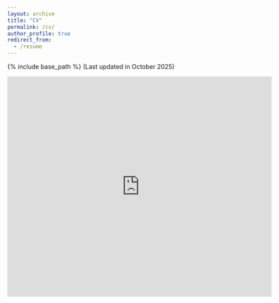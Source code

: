 ```yaml
---
layout: archive
title: "CV"
permalink: /cv/
author_profile: true
redirect_from:
  - /resume
---
```


{% include base_path %}
(Last updated in October 2025)
<!-- This is a comment -->
<!---<embed src="https://github.com/vanshajkhattar/vanshajkhattar.github.io/blob/master/Vanshaj_CV.pdf" width="800px" height="700px" /> --->
<!--<a href="Vanshaj_CV (4).pdf" target="_blank">PDF.</a>-->
<embed src="https://vanshajkhattar.github.io/_pages/Vanshaj_CV_October6.pdf" width="600px" height="500px" />
